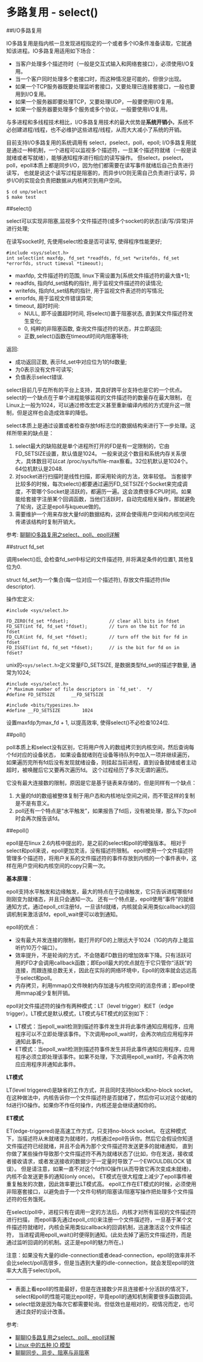 多路复用 - select()
====

##I/O多路复用

IO多路复用是指内核一旦发现进程指定的一个或者多个IO条件准备读取，它就通知该进程。IO多路复用适用如下场合：

* 当客户处理多个描述符时（一般是交互式输入和网络套接口），必须使用I/O复用。
* 当一个客户同时处理多个套接口时，而这种情况是可能的，但很少出现。
* 如果一个TCP服务器既要处理监听套接口，又要处理已连接套接口，一般也要用到I/O复用。
* 如果一个服务器即要处理TCP，又要处理UDP，一般要使用I/O复用。
* 如果一个服务器要处理多个服务或多个协议，一般要使用I/O复用。

与多进程和多线程技术相比，I/O多路复用技术的最大优势是**系统开销小**，系统不必创建进程/线程，也不必维护这些进程/线程，从而大大减小了系统的开销。

目前支持I/O多路复用的系统调用有 select，pselect，poll，epoll;
I/O多路复用就是通过一种机制，一个进程可以监视多个描述符，一旦某个描述符就绪（一般是读就绪或者写就绪），能够通知程序进行相应的读写操作。
但select，pselect，poll，epoll本质上都是同步I/O，因为他们都需要在读写事件就绪后自己负责进行读写，
也就是说这个读写过程是阻塞的，而异步I/O则无需自己负责进行读写，异步I/O的实现会负责把数据从内核拷贝到用户空间。

    $ cd unp/select
    $ make test

##select()

select可以实现非阻塞,监视多个文件描述符(或多个socket)的状态(读/写/异常)并进行处理;

在读写socket时, 先使用select检查是否可读写, 使得程序性能更好;

    #include <sys/select.h>
    int select(int maxfdp, fd_set *readfds, fd_set *writefds, fd_set *errorfds, struct timeval *timeout);

* maxfdp, 文件描述符的范围, linux下需设置为[系统文件描述符的最大值+1];
* readfds, 指向fd_set结构的指针, 用于监视文件描述符的读情况;
* writefds, 指向fd_set结构的指针, 用于监视文件表述符的写情况;
* errorfds, 用于监视文件错误异常;
* timeout, 超时时间:
    * NULL, 即不设置超时时间, 将select()置于阻塞状态, 直到某文件描述符发生变化;
    * 0, 纯粹的非阻塞函数, 查询文件描述符的状态，并立即返回;
    * 正数,select()函数在timeout时间内阻塞等待;

返回:

* 成功返回正数, 表示fd_set中对应位为1的fd数量;
* 为0表示没有文件可读写;
* 负值表示select错误.

select目前几乎在所有的平台上支持，其良好跨平台支持也是它的一个优点。
select的一个缺点在于单个进程能够监视的文件描述符的数量存在最大限制，
在Linux上一般为1024，可以通过修改宏定义甚至重新编译内核的方式提升这一限制，但是这样也会造成效率的降低。

select本质上是通过设置或者检查存放fd标志位的数据结构来进行下一步处理。这样所带来的缺点是：

1. select最大的缺陷就是单个进程所打开的FD是有一定限制的，它由FD_SETSIZE设置，默认值是1024。
一般来说这个数目和系统内存关系很大，具体数目可以cat /proc/sys/fs/file-max察看。32位机默认是1024个。64位机默认是2048.
2. 对socket进行扫描时是线性扫描，即采用轮询的方法，效率较低。
当套接字比较多的时候，每次select()都要通过遍历FD_SETSIZE个Socket来完成调度，不管哪个Socket是活跃的，都遍历一遍。这会浪费很多CPU时间。如果能给套接字注册某个回调函数，当他们活跃时，自动完成相关操作，那就避免了轮询，这正是epoll与kqueue做的。
3. 需要维护一个用来存放大量fd的数据结构，这样会使得用户空间和内核空间在传递该结构时复制开销大。

参考: [聊聊IO多路复用之select、poll、epoll详解](http://blog.jobbole.com/99912/)

##struct fd_set

调用select()后, 会检查fd_set中标记的文件描述符, 并将满足条件的位置1, 其他复位为0.

struct fd_set为一个集合(每一位对应一个描述符), 存放文件描述符(file descriptor).

操作宏定义:

    #include <sys/select.h>

    FD_ZERO(fd_set *fdset);               // clear all bits in fdset
    FD_SET(int fd, fd_set *fdset);        // turn on the bit for fd in fdset
    FD_CLR(int fd, fd_set *fdset);        // turn off the bit for fd in fdset
    FD_ISSET(int fd, fd_set *fdset);      // is the bit for fd on in fdset?

unix的`<sys/select.h>`定义常量FD_SETSIZE, 是数据类型fd_set的描述字数量, 通常为1024;

    #include <sys/select.h>
    /* Maximum number of file descriptors in `fd_set'.  */
    #define FD_SETSIZE      __FD_SETSIZE

    #include <bits/typesizes.h>
    #define __FD_SETSIZE        1024

设置maxfdp为max_fd + 1, 以提高效率, 使得select()不必检查1024位.


##poll()

poll本质上和select没有区别，它将用户传入的数组拷贝到内核空间，然后查询每个fd对应的设备状态，
如果设备就绪则在设备等待队列中加入一项并继续遍历，如果遍历完所有fd后没有发现就绪设备，则挂起当前进程，直到设备就绪或者主动超时，被唤醒后它又要再次遍历fd。
这个过程经历了多次无谓的遍历。

它没有最大连接数的限制，原因是它是基于链表来存储的，但是同样有一个缺点：

1. 大量的fd的数组被整体复制于用户态和内核地址空间之间，而不管这样的复制是不是有意义。
2. poll还有一个特点是“水平触发”，如果报告了fd后，没有被处理，那么下次poll时会再次报告该fd。

##epoll()

epoll是在linux 2.6内核中提出的，是之前的select和poll的增强版本。
相对于select和poll来说，epoll更加灵活，没有描述符限制。
epoll使用一个文件描述符管理多个描述符，将用户关系的文件描述符的事件存放到内核的一个事件表中，这样在用户空间和内核空间的copy只需一次。

**基本原理**：

epoll支持水平触发和边缘触发，最大的特点在于边缘触发，它只告诉进程哪些fd刚刚变为就绪态，并且只会通知一次。
还有一个特点是，epoll使用“事件”的就绪通知方式，通过epoll_ctl注册fd，一旦该fd就绪，内核就会采用类似callback的回调机制来激活该fd，epoll_wait便可以收到通知。

epoll的优点：

* 没有最大并发连接的限制，能打开的FD的上限远大于1024（1G的内存上能监听约10万个端口）。
* 效率提升，不是轮询的方式，不会随着FD数目的增加效率下降。只有活跃可用的FD才会调用callback函数；即Epoll最大的优点就在于它只管你“活跃”的连接，而跟连接总数无关，因此在实际的网络环境中，Epoll的效率就会远远高于select和poll。
* 内存拷贝，利用mmap()文件映射内存加速与内核空间的消息传递；即epoll使用mmap减少复制开销。

epoll对文件描述符的操作有两种模式：LT（level trigger）和ET（edge trigger）。LT模式是默认模式，LT模式与ET模式的区别如下：

* LT模式：当epoll_wait检测到描述符事件发生并将此事件通知应用程序，应用程序可以不立即处理该事件。下次调用epoll_wait时，会再次响应应用程序并通知此事件。
* ET模式：当epoll_wait检测到描述符事件发生并将此事件通知应用程序，应用程序必须立即处理该事件。如果不处理，下次调用epoll_wait时，不会再次响应应用程序并通知此事件。

**LT模式**

LT(level triggered)是缺省的工作方式，并且同时支持block和no-block socket。
在这种做法中，内核告诉你一个文件描述符是否就绪了，然后你可以对这个就绪的fd进行IO操作。如果你不作任何操作，内核还是会继续通知你的。

**ET模式**

ET(edge-triggered)是高速工作方式，只支持no-block socket。
在这种模式下，当描述符从未就绪变为就绪时，内核通过epoll告诉你。然后它会假设你知道文件描述符已经就绪，并且不会再为那个文件描述符发送更多的就绪通知，
直到你做了某些操作导致那个文件描述符不再为就绪状态了(比如，你在发送，接收或者接收请求，或者发送接收的数据少于一定量时导致了一个EWOULDBLOCK 错误）。
但是请注意，如果一直不对这个fd作IO操作(从而导致它再次变成未就绪)，内核不会发送更多的通知(only once)。
ET模式在很大程度上减少了epoll事件被重复触发的次数，因此效率要比LT模式高。
epoll工作在ET模式的时候，必须使用非阻塞套接口，以避免由于一个文件句柄的阻塞读/阻塞写操作把处理多个文件描述符的任务饿死。

在select/poll中，进程只有在调用一定的方法后，内核才对所有监视的文件描述符进行扫描，
而epoll事先通过epoll_ctl()来注册一个文件描述符，一旦基于某个文件描述符就绪时，内核会采用类似callback的回调机制，迅速激活这个文件描述符，
当进程调用epoll_wait()时便得到通知。(此处去掉了遍历文件描述符，而是通过监听回调的的机制。这正是epoll的魅力所在。)

注意：如果没有大量的idle-connection或者dead-connection，epoll的效率并不会比select/poll高很多，但是当遇到大量的idle-connection，就会发现epoll的效率大大高于select/poll。

----

* 表面上看epoll的性能最好，但是在连接数少并且连接都十分活跃的情况下，select和poll的性能可能比epoll好，毕竟epoll的通知机制需要很多函数回调。
* select低效是因为每次它都需要轮询。但低效也是相对的，视情况而定，也可通过良好的设计改善。

参考:

* [聊聊IO多路复用之select、poll、epoll详解](http://blog.jobbole.com/99912/)
* [Linux 中的五种 IO 模型](http://blog.jobbole.com/99905/)
* [聊聊同步、异步、阻塞与非阻塞](http://blog.jobbole.com/99765/)

